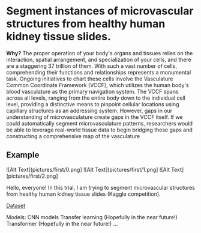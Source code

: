 #  Segment instances of microvascular structures from healthy human kidney tissue slides.

**Why?**
The proper operation of your body's organs and tissues relies on the interaction, spatial arrangement, and specialization of your cells, and there are a staggering 37 trillion of them. With such a vast number of cells, comprehending their functions and relationships represents a monumental task.
Ongoing initiatives to chart these cells involve the Vasculature Common Coordinate Framework (VCCF), which utilizes the human body's blood vasculature as the primary navigation system. The VCCF spans across all levels, ranging from the entire body down to the individual cell level, providing a distinctive means to pinpoint cellular locations using capillary structures as an addressing system. However, gaps in our understanding of microvasculature create gaps in the VCCF itself. If we could automatically segment microvasculature patterns, researchers would be able to leverage real-world tissue data to begin bridging these gaps and constructing a comprehensive map of the vasculature

## Example
![Alt Text](pictures/first/0.png]
![Alt Text](pictures/first/1.png]
![Alt Text](pictures/first/2.png]


Hello, everyone!
In this trial, I am trying to segment microvascular structures from healthy human kidney tissue slides (Kaggle competition). 

[Dataset](https://www.kaggle.com/competitions/hubmap-hacking-the-human-vasculature/data)

Models:
CNN models
Transfer learning (Hopefully in the near future!)
Transformer (Hopefully in the near future!)
...

